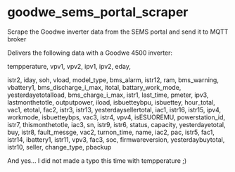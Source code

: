 # goodwe_sems_portal_scraper
Scrape the Goodwe inverter data from the SEMS portal and send it to MQTT broker

Delivers the following data with a Goodwe 4500 inverter:

tempperature, vpv1, vpv2, ipv1, ipv2, eday,

istr2, iday, soh, vload, model_type, bms_alarm, istr12, ram, bms_warning, vbattery1, bms_discharge_i_max, itotal,
battary_work_mode, yesterdayetotalload, bms_charge_i_max, istr1, last_time, pmeter, ipv3, lastmonthetotle, outputpower,
iload, isbuetteybpu, isbuettey, hour_total, vac1, etotal, fac2, istr3, istr13, yesterdaysellertotal, iac1, istr16, istr15,
ipv4, workmode, isbuetteybps, vac3, istr4, vpv4, isESUOREMU, powerstation_id, istr7, thismonthetotle, iac3, sn, istr9,
istr6, status, capacity, yesterdayetotal, buy, istr8, fault_messge, vac2, turnon_time, name, iac2, pac, istr5, fac1, istr14,
ibattery1, istr11, vpv3, fac3, soc, firmwareversion, yesterdaybuytotal, istr10, seller, change_type, pbackup


And yes... I did not made a typo this time with tempperature ;)
